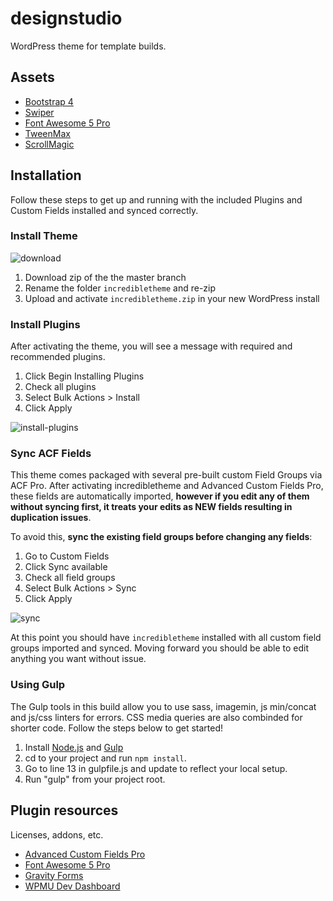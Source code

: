 # designstudio
WordPress theme for template builds.

## Assets
* [Bootstrap 4](https://getbootstrap.com/docs/4.0/getting-started/introduction/)
* [Swiper](http://idangero.us/swiper/api/)
* [Font Awesome 5 Pro](https://fontawesome.com/)
* [TweenMax](https://greensock.com/docs/TweenMax)
* [ScrollMagic](http://scrollmagic.io/)

## Installation
Follow these steps to get up and running with the included Plugins and Custom Fields installed and synced correctly.

### Install Theme
![download](https://user-images.githubusercontent.com/36015859/41052239-dc588f1a-697d-11e8-8561-60c1ceb25cd4.png)
1) Download zip of the the master branch
2) Rename the folder `incredibletheme` and re-zip
3) Upload and activate `incredibletheme.zip` in your new WordPress install

### Install Plugins
After activating the theme, you will see a message with required and recommended plugins.

1. Click Begin Installing Plugins
2. Check all plugins
2. Select Bulk Actions > Install
3. Click Apply

![install-plugins](https://user-images.githubusercontent.com/36015859/41052777-605df77c-697f-11e8-8cdd-07fb8768abf5.gif)

### Sync ACF Fields
This theme comes packaged with several pre-built custom Field Groups via ACF Pro. After activating incredibletheme and Advanced Custom Fields Pro, these fields are automatically imported, **however if you edit any of them without syncing first, it treats your edits as NEW fields resulting in duplication issues**.

To avoid this, **sync the existing field groups before changing any fields**:
1. Go to Custom Fields
2. Click Sync available
3. Check all field groups
4. Select Bulk Actions > Sync
5. Click Apply

![sync](https://user-images.githubusercontent.com/36015859/41048997-8a8319a6-6975-11e8-88f5-48e63734b6d5.gif)

At this point you should have `incredibletheme` installed with all custom field groups imported and synced. Moving forward you should be able to edit anything you want without issue.


### Using Gulp
The Gulp tools in this build allow you to use sass, imagemin, js min/concat and js/css linters for errors. CSS media queries are also combinded for shorter code. Follow the steps below to get started!

1. Install [Node.js](https://nodejs.org/en/) and [Gulp](https://gulpjs.com/)
2. cd to your project and run `npm install`.
3. Go to line 13 in gulpfile.js and update to reflect your local setup.
4. Run "gulp" from your project root.


## Plugin resources

Licenses, addons, etc.

* [Advanced Custom Fields Pro](https://podio.com/incrediblemarketingcom/dev-area-2/apps/dev-assets/items/11)
* [Font Awesome 5 Pro](https://podio.com/incrediblemarketingcom/dev-area-2/apps/dev-assets/items/30)
* [Gravity Forms](https://podio.com/incrediblemarketingcom/dev-area-2/apps/dev-assets/items/35)
* [WPMU Dev Dashboard](https://podio.com/incrediblemarketingcom/dev-area-2/apps/dev-assets/items/16)
